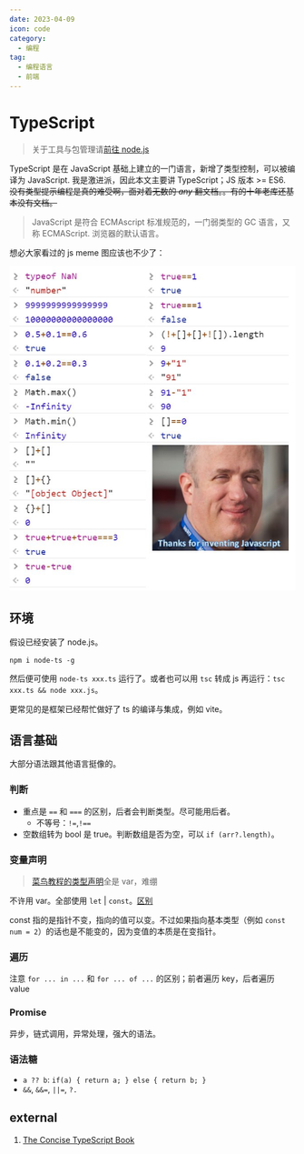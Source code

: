 ```yaml
---
date: 2023-04-09
icon: code
category:
  - 编程
tag:
  - 编程语言
  - 前端
---
```


# TypeScript

> 关于工具与包管理请[前往 node.js](./nodejs.md)

TypeScript 是在 JavaScript 基础上建立的一门语言，新增了类型控制，可以被编译为 JavaScript. 我是激进派，因此本文主要讲 TypeScript；JS 版本 >= ES6. ~~没有类型提示编程是真的难受啊，面对着无数的 _any_ 翻文档。。有的十年老库还基本没有文档。~~

> JavaScript 是符合 ECMAscript 标准规范的，一门弱类型的 GC 语言，又称 ECMAScript. 浏览器的默认语言。

想必大家看过的 js meme 图应该也不少了：

![我们的 js 实在是太棒辣](/images/coding/tsjs/meme.jpg)

## 环境

假设已经安装了 node.js。

```shell:no-line-numbers
npm i node-ts -g
```

然后便可使用 `node-ts xxx.ts` 运行了。或者也可以用 `tsc` 转成 js 再运行：`tsc xxx.ts && node xxx.js`。

更常见的是框架已经帮忙做好了 ts 的编译与集成，例如 vite。

## 语言基础

大部分语法跟其他语言挺像的。

### 判断

- 重点是 `==` 和 `===` 的区别，后者会判断类型。尽可能用后者。
  - 不等号：`!=`,`!==`
- 空数组转为 bool 是 true。判断数组是否为空，可以 `if (arr?.length)`。

### 变量声明

> [菜鸟教程的类型声明](https://www.runoob.com/typescript/ts-variables.html)全是 var，难绷

不许用 var。全部使用 `let` | `const`。[区别](https://www.tutorialsteacher.com/typescript/typescript-variable)

const 指的是指针不变，指向的值可以变。不过如果指向基本类型（例如 `const num = 2`）的话也是不能变的，因为变值的本质是在变指针。

### 遍历

注意 `for ... in ...` 和 `for ... of ...` 的区别；前者遍历 key，后者遍历 value

### Promise

异步，链式调用，异常处理，强大的语法。

### 语法糖

- `a ?? b`: `if(a) { return a; } else { return b; }`
- `&&`, `&&=`, `||=`, `?.`

## external

1. [The Concise TypeScript Book](https://github.com/gibbok/typescript-book)
